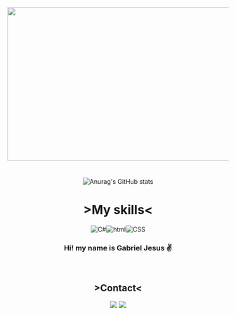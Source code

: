 
<div align="center"> 

<img src="https://user-images.githubusercontent.com/110605736/195205731-d0d30681-550b-4224-a233-4a3cac86c5b9.png" width="690" height="350">
<br>



#
![Anurag's GitHub stats](https://github-readme-stats.vercel.app/api?username=Gjsouls&theme=highcontrast&show_icons=true) 

<h1><strong>>My skills<</Strong></h1>

![C#](https://img.shields.io/badge/C%23-239120?style=for-the-badge&logo=c-sharp&logoColor=white)![html](https://img.shields.io/badge/HTML5-E34F26?style=for-the-badge&logo=html5&logoColor=white)![CSS](https://img.shields.io/badge/CSS3-1572B6?style=for-the-badge&logo=css3&logoColor=white)

### Hi! my name is Gabriel Jesus ✌️

<br>
<h2><strong>>Contact<</Strong></h2>

<a target="blank" href="https://discord.com/channels/@meGJ%20DSF#1295"><img src="https://img.shields.io/badge/My_discord:_GJDSF%2321295_-7289DA?style=for-the-badge&logo=discord&logoColor=white"></a>
<a target="blank" href="https://steamcommunity.com/profiles/76561199252448844/home/"><img src="https://img.shields.io/badge/Steam: Gjsouls-000000?style=for-the-badge&logo=steam&logoColor=white"></a>
</div>

